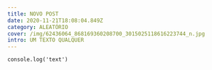 ```yaml
---
title: NOVO POST
date: 2020-11-21T18:08:04.849Z
category: ALEATÓRIO
cover: /img/62436064_868169360208700_3015025118616223744_n.jpg
intro: UM TEXTO QUALQUER
---
```

`console.log('text')`
